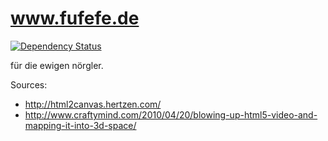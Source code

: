 www.fufefe.de
=====================

[![Dependency Status](https://gemnasium.com/nicolindemann/fufefe.svg)](https://gemnasium.com/nicolindemann/fufefe)

für die ewigen nörgler.



Sources:

- http://html2canvas.hertzen.com/
- http://www.craftymind.com/2010/04/20/blowing-up-html5-video-and-mapping-it-into-3d-space/
